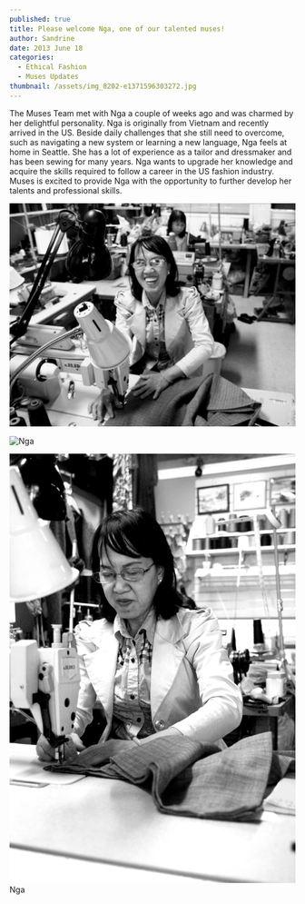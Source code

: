 ```yaml
---
published: true
title: Please welcome Nga, one of our talented muses!
author: Sandrine
date: 2013 June 18
categories:
  - Ethical Fashion
  - Muses Updates
thumbnail: /assets/img_8202-e1371596303272.jpg
---
```

The Muses Team met with Nga a couple of weeks ago and was charmed by her delightful personality. Nga is originally from Vietnam and recently arrived in the US. Beside daily challenges that she still need to overcome, such as navigating a new system or learning a new language, Nga feels at home in Seattle. She has a lot of experience as a tailor and dressmaker and has been sewing for many years. Nga wants to upgrade her knowledge and acquire the skills required to follow a career in the US fashion industry. Muses is excited to provide Nga with the opportunity to further develop her talents and professional skills.

![Nga](/assets/img_8186.jpg?w=470)

![Nga](/assets/img_8202.jpg?w=470 "Nga")

![Nga](/assets/img_8193.jpg?w=470)
Nga